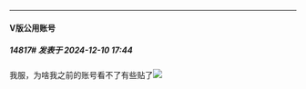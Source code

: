 ﻿
*****

####  V版公用账号  
##### 14817#       发表于 2024-12-10 17:44

我服，为啥我之前的账号看不了有些贴了<img src="https://static.saraba1st.com/image/smiley/face2017/126.png" referrerpolicy="no-referrer">

